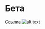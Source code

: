 # Бета

[Ссылка](https://beta.m.soft.yandex.ru/description?app=bluemarket&platform_shortcut=android)
![alt text](https://jing.yandex-team.ru/files/apopsuenko/Data.dbc7c01.png)
